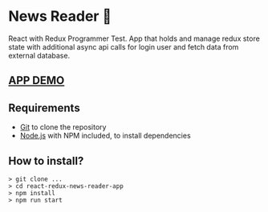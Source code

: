 # News Reader 🚗

React with Redux Programmer Test. App that holds and manage redux store state with additional async api calls for login user and fetch data from external database.

## [APP DEMO](https://...)

## Requirements

- [Git](https://git-scm.com/downloads) to clone the repository
- [Node.js](https://nodejs.org/en/download/) with NPM included, to install dependencies

## How to install?

    > git clone ...
    > cd react-redux-news-reader-app
    > npm install
    > npm run start
